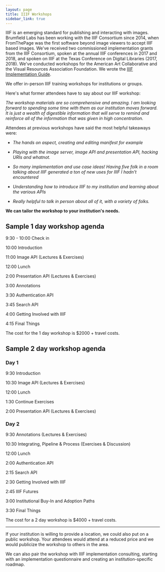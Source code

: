 ```yaml
---
layout: page
title: IIIF Workshops
sidebar_link: true
---
```


IIIF is an emerging standard for publishing and interacting with images.  Brumfield Labs has been working with the IIIF Consortium since 2014, when FromThePage was the first software beyond image viewers to accept IIIF based images.  We've received two commissioned implementation grants from the IIIF Consortium, spoken at the annual IIIF conferences in 2017 and 2018, and spoken on IIIF at the Texas Conference on Digital Libraries (2017, 2018).  We've conducted workshops for the American Art Collaborative and the Visual Resources Association Foundation.  We wrote the [IIIF Implementation Guide](http://iiif.io/assets/acc_implementation_guide_011017.pdf).

We offer in-person IIIF training workshops for institutions or groups.

Here's what former attendees have to say about our IIIF workshop:

*The workshop materials are so comprehensive and amazing. I am looking forward to spending some time with them as our institution moves forward. It is just a wealth of digestible information that will serve to remind and reinforce all of the information that was given in high concentration.*

Attendees at previous workshops have said the most helpful takeaways were:
* *The hands on aspect, creating and editing manifest for example*

* *Playing with the image server, image API and presentation API, hacking URIs and whatnot.*

* *So many implementation and use case ideas! Having five folk in a room talking about IIIF generated a ton of new uses for IIIF I hadn't encountered*

* *Understanding how to introduce IIIF to my institution and learning about the various APIs*

* *Really helpful to talk in person about all of it, with a variety of folks.*

**We can tailor the workshop to your institution's needs.**

## Sample 1 day workshop agenda

9:30 - 10:00 Check in

10:00 Introduction

11:00 Image API (Lectures & Exercises)

12:00 Lunch

2:00  Presentation API (Lectures & Exercises)

3:00  Annotations 

3:30 Authentication API

3:45 Search API

4:00 Getting Involved with IIIF

4:15 Final Things

The cost for the 1 day workshop is $2000 + travel costs.

## Sample 2 day workshop agenda

### Day 1

9:30  Introduction

10:30 Image API (Lectures & Exercises)

12:00 Lunch

1:30   Continue Exercises

2:00   Presentation API (Lectures & Exercises)
 
### Day 2

9:30   Annotations (Lectures & Exercises)

10:30 Integrating, Pipeline & Process (Exercises & Discussion)

12:00 Lunch

2:00  Authentication API

2:15  Search API

2:30  Getting Involved with IIIF

2:45  IIIF Futures

3:00  Institutional Buy-In and Adoption Paths

3:30  Final Things

The cost for a 2 day workshop is $4000 + travel costs.

***

If your institution is willing to provide a location, we could also put on a public workshop.  Your attendees would attend at a reduced price and we would publicize the workshop to others in the area.

We can also pair the workshop with IIIF implementation consulting, starting with an implementation questionnaire and creating an institution-specific roadmap.
